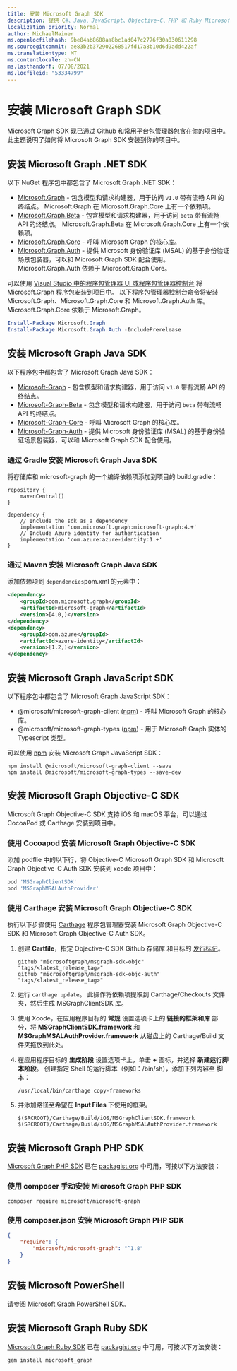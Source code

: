 ```yaml
---
title: 安装 Microsoft Graph SDK
description: 提供 C#、Java、JavaScript、Objective-C、PHP 和 Ruby Microsoft Graph SDK 的安装说明。
localization_priority: Normal
author: MichaelMainer
ms.openlocfilehash: 9be84ab8688aa8bc1ad047c2776f30a030611298
ms.sourcegitcommit: ae83b2b372902268517fd17a8b10d6d9add422af
ms.translationtype: MT
ms.contentlocale: zh-CN
ms.lasthandoff: 07/08/2021
ms.locfileid: "53334799"
---
```

# <a name="install-the-microsoft-graph-sdks"></a>安装 Microsoft Graph SDK

Microsoft Graph SDK 现已通过 Github 和常用平台包管理器包含在你的项目中。 此主题说明了如何将 Microsoft Graph SDK 安装到你的项目中。

## <a name="install-the-microsoft-graph-net-sdk"></a>安装 Microsoft Graph .NET SDK

以下 NuGet 程序包中都包含了 Microsoft Graph .NET SDK：

- [Microsoft.Graph](https://github.com/microsoftgraph/msgraph-sdk-dotnet) - 包含模型和请求构建器，用于访问 `v1.0` 带有流畅 API 的终结点。 Microsoft.Graph 在 Microsoft.Graph.Core 上有一个依赖项。
- [Microsoft.Graph.Beta](https://github.com/microsoftgraph/msgraph-beta-sdk-dotnet) - 包含模型和请求构建器，用于访问 `beta` 带有流畅 API 的终结点。 Microsoft.Graph.Beta 在 Microsoft.Graph.Core 上有一个依赖项。
- [Microsoft.Graph.Core](https://github.com/microsoftgraph/msgraph-sdk-dotnet) - 呼叫 Microsoft Graph 的核心库。
- [Microsoft.Graph.Auth](https://github.com/microsoftgraph/msgraph-sdk-dotnet-auth) - 提供 Microsoft 身份验证库 (MSAL) 的基于身份验证场景包装器，可以和 Microsoft Graph SDK 配合使用。 Microsoft.Graph.Auth 依赖于 Microsoft.Graph.Core。

可以使用 [Visual Studio 中的程序包管理器 UI 或程序包管理器控制台](/nuget/quickstart/install-and-use-a-package-in-visual-studio) 将Microsoft.Graph 程序包安装到项目中。 以下程序包管理器控制台命令将安装 Microsoft.Graph、Microsoft.Graph.Core 和 Microsoft.Graph.Auth 库。 Microsoft.Graph.Core 依赖于 Microsoft.Graph。

```PowerShell
Install-Package Microsoft.Graph
Install-Package Microsoft.Graph.Auth -IncludePrerelease
```

## <a name="install-the-microsoft-graph-java-sdk"></a>安装 Microsoft Graph Java SDK

以下程序包中都包含了 Microsoft Graph Java SDK：

- [Microsoft-Graph](https://github.com/microsoftgraph/msgraph-sdk-java) - 包含模型和请求构建器，用于访问 `v1.0` 带有流畅 API 的终结点。
- [Microsoft-Graph-Beta](https://github.com/microsoftgraph/msgraph-beta-sdk-java) - 包含模型和请求构建器，用于访问 `beta` 带有流畅 API 的终结点。
- [Microsoft-Graph-Core](https://github.com/microsoftgraph/msgraph-sdk-java-core) - 呼叫 Microsoft Graph 的核心库。
- [Microsoft-Graph-Auth](https://github.com/microsoftgraph/msgraph-sdk-java-auth) - 提供 Microsoft 身份验证库 (MSAL) 的基于身份验证场景包装器，可以和 Microsoft Graph SDK 配合使用。

### <a name="install-the-microsoft-graph-java-sdk-via-gradle"></a>通过 Gradle 安装 Microsoft Graph Java SDK

将存储库和 microsoft-graph 的一个编译依赖项添加到项目的 build.gradle：

```Gradle
repository {
    mavenCentral()
}

dependency {
    // Include the sdk as a dependency
    implementation 'com.microsoft.graph:microsoft-graph:4.+'
    // Include Azure identity for authentication
    implementation 'com.azure:azure-identity:1.+'
}
```

### <a name="install-the-microsoft-graph-java-sdk-via-maven"></a>通过 Maven 安装 Microsoft Graph Java SDK

添加依赖项到 `dependencies`pom.xml 的元素中：

```xml
<dependency>
    <groupId>com.microsoft.graph</groupId>
    <artifactId>microsoft-graph</artifactId>
    <version>[4.0,)</version>
</dependency>
<dependency>
    <groupId>com.azure</groupId>
    <artifactId>azure-identity</artifactId>
    <version>[1.2,)</version>
</dependency>
```

## <a name="install-the-microsoft-graph-javascript-sdk"></a>安装 Microsoft Graph JavaScript SDK

以下程序包中都包含了 Microsoft Graph JavaScript SDK：

- @microsoft/microsoft-graph-client ([npm](https://www.npmjs.com/package/@microsoft/microsoft-graph-client)) - 呼叫 Microsoft Graph 的核心库。
- @microsoft/microsoft-graph-types ([npm](https://www.npmjs.com/package/@microsoft/microsoft-graph-types)) - 用于 Microsoft Graph 实体的 Typescript 类型。

可以使用 [npm](https://www.npmjs.com) 安装 Microsoft Graph JavaScript SDK：

```Shell
npm install @microsoft/microsoft-graph-client --save
npm install @microsoft/microsoft-graph-types --save-dev
```

## <a name="install-the-microsoft-graph-objective-c-sdk"></a>安装 Microsoft Graph Objective-C SDK

Microsoft Graph Objective-C SDK 支持 iOS 和 macOS 平台，可以通过 CocoaPod 或 Carthage 安装到项目中。

### <a name="install-the-microsoft-graph-objective-c-sdk-using-cocoapods"></a>使用 Cocoapod 安装 Microsoft Graph Objective-C SDK

添加 podflie 中的以下行，将 Objective-C Microsoft Graph SDK 和 Microsoft Graph Objective-C Auth SDK 安装到 xcode 项目中：

```ruby
pod 'MSGraphClientSDK'
pod 'MSGraphMSALAuthProvider'
```

### <a name="install-the-microsoft-graph-objective-c-sdk-using-carthage"></a>使用 Carthage 安装 Microsoft Graph Objective-C SDK

执行以下步骤使用 [Carthage](https://github.com/Carthage/Carthage) 程序包管理器安装 Microsoft Graph Objective-C SDK 和 Microsoft Graph Objective-C Auth SDK。

1. 创建 **Cartfile**，指定 Objective-C SDK Github 存储库 和目标的 [发行标记](https://github.com/microsoftgraph/msgraph-sdk-objc/releases)。

    ```text
    github "microsoftgraph/msgraph-sdk-objc" "tags/<latest_release_tag>"
    github "microsoftgraph/msgraph-sdk-objc-auth" "tags/<latest_release_tag>"
    ```

1. 运行 `carthage update`。 此操作将依赖项提取到 Carthage/Checkouts 文件夹，然后生成 MSGraphClientSDK 库。

1. 使用 Xcode，在应用程序目标的 **常规** 设置选项卡上的 **链接的框架和库** 部分，将 **MSGraphClientSDK.framework** 和 **MSGraphMSALAuthProvider.framework** 从磁盘上的 Carthage/Build 文件夹拖放到此处。

1. 在应用程序目标的 **生成阶段** 设置选项卡上，单击 **+** 图标，并选择 **新建运行脚本阶段**。 创建指定 Shell 的运行脚本（例如：/bin/sh），添加下列内容至 脚本：

    ```Shell
    /usr/local/bin/carthage copy-frameworks
    ```

1. 并添加路径至希望在 **Input Files** 下使用的框架。

    ```Shell
    $(SRCROOT)/Carthage/Build/iOS/MSGraphClientSDK.framework
    $(SRCROOT)/Carthage/Build/iOS/MSGraphMSALAuthProvider.framework
    ```

## <a name="install-the-microsoft-graph-php-sdk"></a>安装 Microsoft Graph PHP SDK

[Microsoft Graph PHP SDK](https://github.com/microsoftgraph/msgraph-sdk-php) 已在 [packagist.org](https://packagist.org/packages/microsoft/microsoft-graph) 中可用，可按以下方法安装：

### <a name="install-the-microsoft-graph-php-sdk-manually-using-composer"></a>使用 composer 手动安装 Microsoft Graph PHP SDK

```Shell
composer require microsoft/microsoft-graph
```

### <a name="install-the-microsoft-graph-php-sdk-using-composerjson"></a>使用 composer.json 安装 Microsoft Graph PHP SDK

```json
{
    "require": {
        "microsoft/microsoft-graph": "^1.8"
    }
}
```

## <a name="install-the-microsoft-powershell-sdk"></a>安装 Microsoft PowerShell

请参阅 [Microsoft Graph PowerShell SDK](../powershell/installation.md)。

## <a name="install-the-microsoft-graph-ruby-sdk"></a>安装 Microsoft Graph Ruby SDK

[Microsoft Graph Ruby SDK](https://github.com/microsoftgraph/msgraph-sdk-ruby) 已在 [packagist.org](https://rubygems.org/) 中可用，可按以下方法安装：

```ruby
gem install microsoft_graph
```
